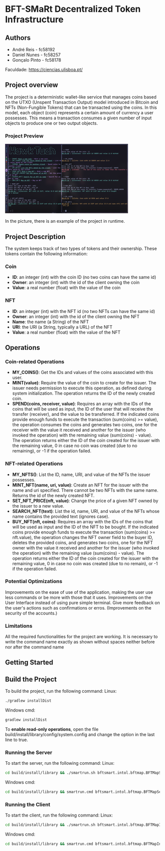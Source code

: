 # BFT-SMaRt Decentralized Token Infrastructure

## Authors

- André Reis - fc58192
- Daniel Nunes - fc58257
- Gonçalo Pinto - fc58178

Faculdade: https://ciencias.ulisboa.pt/

## Project overview

The project is a deterministic wallet-like service that manages coins based on the UTXO (Unspent Transaction Output) model introduced in Bitcoin and NFTs (Non-Fungible Tokens) that can be transacted using the coins. In this model, each object (coin) represents a certain amount of currency a user possesses. This means a transaction consumes a given number of input objects to produce one or two output objects.

### Project Preview

<img src="README_FILES/preview.png" alt="plot" width="400"/>

In the picture, there is an example of the project in runtime.

## Project Description

The system keeps track of two types of tokens and their ownership. These tokens contain the following information:

### Coin
- **ID**: an integer (int) with the coin ID (no two coins can have the same id)
- **Owner**: an integer (int) with the id of the client owning the coin
- **Value**: a real number (float) with the value of the coin

### NFT
- **ID**: an integer (int) with the NFT id (no two NFTs can have the same id)
- **Owner**: an integer (int) with the id of the client owning the NFT
- **Name**: the name (a String) of the NFT
- **URI**: the URI (a String, typically a URL) of the NFT
- **Value**: a real number (float) with the value of the NFT

## Operations

### Coin-related Operations
- **MY_COINS()**: Get the IDs and values of the coins associated with this user.
- **MINT(value)**: Require the value of the coin to create for the issuer. The issuer needs permission to execute this operation, as defined during system initialization. The operation returns the ID of the newly created coin.
- **SPEND(coins, receiver, value)**: Requires an array with the IDs of the coins that will be used as input, the ID of the user that will receive the transfer (receiver), and the value to be transferred. If the indicated coins provide enough funds to execute the transaction (sum(coins) >= value), the operation consumes the coins and generates two coins, one for the receiver with the value it received and another for the issuer (who invoked the operation) with the remaining value (sum(coins) - value). The operation returns either the ID of the coin created for the issuer with the remaining value, 0 in case no coin was created (due to no remaining), or -1 if the operation failed.

### NFT-related Operations
- **MY_NFTS()**: List the ID, name, URI, and value of the NFTs the issuer possesses.
- **MINT_NFT(name, uri, value)**: Create an NFT for the issuer with the name and uri specified. There cannot be two NFTs with the same name. Returns the id of the newly created NFT.
- **SET_NFT_PRICE(nft, value)**: Change the price of a given NFT owned by the issuer to a new value.
- **SEARCH_NFT(text)**: List the id, name, URI, and value of the NFTs whose name contains the provided text (ignores case).
- **BUY_NFT(nft, coins)**: Requires an array with the IDs of the coins that will be used as input and the ID of the NFT to be bought. If the indicated coins provide enough funds to execute the transaction (sum(coins) >= nft.value), the operation changes the NFT owner field to the buyer ID, deletes the provided coins, and generates two coins, one for the NFT owner with the value it received and another for the issuer (who invoked the operation) with the remaining value (sum(coins) - value). The operation returns either the ID of the coin created for the issuer with the remaining value, 0 in case no coin was created (due to no remain), or -1 if the operation failed.

### Potential Optimizations

Improvements on the ease of use of the application, making the user use less commands or be more with those that it uses.
Improvements on the User Interface instead of using pure simple terminal.
Give more feedback on the user's actions such as confirmations or erros.
(Improvements on the security of the accounts.)


### Limitations

All the required functionalities for the project are working.
It is necessary to write the command name exactly as shown without spaces neither before nor after the command name

## Getting Started

## Build the Project
To build the project, run the following command:
Linux:
```sh
./gradlew installDist
```
Windows cmd:
```sh
gradlew installDist
```
To **enable read-only operations**, open the file build/install/library/config/system.config and change the option in the last line to true.

### Running the Server
To start the server, run the following command:
Linux:
```sh
cd build/install/library && ./smartrun.sh bftsmart.intol.bftmap.BFTMapServer <server id>
```
Windows cmd:
```sh
cd build/install/library && smartrun.cmd bftsmart.intol.bftmap.BFTMapServer <server id>
```

### Running the Client
To start the client, run the following command:
Linux:
```sh
cd build/install/library && ./smartrun.sh bftsmart.intol.bftmap.BFTMapInteractiveClient <client id>
```
Windows cmd:
```sh
cd build/install/library && smartrun.cmd bftsmart.intol.bftmap.BFTMapInteractiveClient <client id>
```